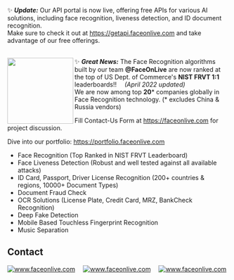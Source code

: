 ✨ _**Update:**_
Our API portal is now live, offering free APIs for various AI solutions, including face recognition, liveness detection, and ID document recognition.<br/>
Make sure to check it out at https://getapi.faceonlive.com and take advantage of our free offerings.<br/><br/>

✨ _**Great News:**_ <img align="left" src="https://user-images.githubusercontent.com/91896009/172077537-7765f627-6de4-4301-af05-5cf1db39d71f.png" width=150px/>The Face Recognition algorithms built by our team **@FaceOnLive** are now ranked at the top of US Dept. of Commerce's **NIST FRVT 1:1** leaderboards!! &emsp;_(April 2022 updated)_<br/>
We are now among top **20*** companies globally in Face Recognition technology. (* excludes China & Russia vendors)

Fill Contact-Us Form at https://faceonlive.com for project discussion.

Dive into our portfolio: https://portfolio.faceonlive.com

- Face Recognition (Top Ranked in NIST FRVT Leaderboard)
- Face Liveness Detection (Robust and well tested against all available attacks)
- ID Card, Passport, Driver License Recognition (200+ countries & regions, 10000+ Document Types)
- Document Fraud Check
- OCR Solutions (License Plate, Credit Card, MRZ, BankCheck Recognition)
- Deep Fake Detection
- Mobile Based Touchless Fingerprint Recognition
- Music Separation

## Contact

<a target="_blank" href="mailto:contact@faceonlive.com"><img src="https://img.shields.io/badge/email-contact@faceonlive.com-blue.svg?logo=gmail " alt="www.faceonlive.com"></a>&emsp;
<a target="_blank" href="https://t.me/faceonlive"><img src="https://img.shields.io/badge/telegram-@faceonlive-blue.svg?logo=telegram " alt="www.faceonlive.com"></a>&emsp;
<a target="_blank" href="https://wa.me/+17074043606"><img src="https://img.shields.io/badge/whatsapp-faceonlive-blue.svg?logo=whatsapp " alt="www.faceonlive.com">
